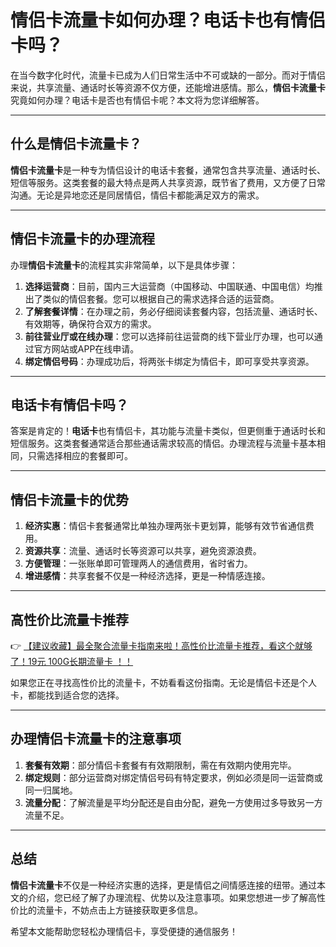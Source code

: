 # 情侣卡流量卡如何办理？电话卡也有情侣卡吗？

在当今数字化时代，流量卡已成为人们日常生活中不可或缺的一部分。而对于情侣来说，共享流量、通话时长等资源不仅方便，还能增进感情。那么，**情侣卡流量卡**究竟如何办理？电话卡是否也有情侣卡呢？本文将为您详细解答。

---

## 什么是情侣卡流量卡？

**情侣卡流量卡**是一种专为情侣设计的电话卡套餐，通常包含共享流量、通话时长、短信等服务。这类套餐的最大特点是两人共享资源，既节省了费用，又方便了日常沟通。无论是异地恋还是同居情侣，情侣卡都能满足双方的需求。

---

## 情侣卡流量卡的办理流程

办理**情侣卡流量卡**的流程其实非常简单，以下是具体步骤：

1. **选择运营商**：目前，国内三大运营商（中国移动、中国联通、中国电信）均推出了类似的情侣套餐。您可以根据自己的需求选择合适的运营商。
2. **了解套餐详情**：在办理之前，务必仔细阅读套餐内容，包括流量、通话时长、有效期等，确保符合双方的需求。
3. **前往营业厅或在线办理**：您可以选择前往运营商的线下营业厅办理，也可以通过官方网站或APP在线申请。
4. **绑定情侣号码**：办理成功后，将两张卡绑定为情侣卡，即可享受共享资源。

---

## 电话卡有情侣卡吗？

答案是肯定的！**电话卡**也有情侣卡，其功能与流量卡类似，但更侧重于通话时长和短信服务。这类套餐通常适合那些通话需求较高的情侣。办理流程与流量卡基本相同，只需选择相应的套餐即可。

---

## 情侣卡流量卡的优势

1. **经济实惠**：情侣卡套餐通常比单独办理两张卡更划算，能够有效节省通信费用。
2. **资源共享**：流量、通话时长等资源可以共享，避免资源浪费。
3. **方便管理**：一张账单即可管理两人的通信费用，省时省力。
4. **增进感情**：共享套餐不仅是一种经济选择，更是一种情感连接。

---

## 高性价比流量卡推荐

👉 [【建议收藏】最全聚合流量卡指南来啦！高性价比流量卡推荐，看这个就够了！19元 100G长期流量卡 ！！](https://bit.ly/Liuliangka)

如果您正在寻找高性价比的流量卡，不妨看看这份指南。无论是情侣卡还是个人卡，都能找到适合您的选择。

---

## 办理情侣卡流量卡的注意事项

1. **套餐有效期**：部分情侣卡套餐有有效期限制，需在有效期内使用完毕。
2. **绑定规则**：部分运营商对绑定情侣号码有特定要求，例如必须是同一运营商或同一归属地。
3. **流量分配**：了解流量是平均分配还是自由分配，避免一方使用过多导致另一方流量不足。

---

## 总结

**情侣卡流量卡**不仅是一种经济实惠的选择，更是情侣之间情感连接的纽带。通过本文的介绍，您已经了解了办理流程、优势以及注意事项。如果您想进一步了解高性价比的流量卡，不妨点击上方链接获取更多信息。

希望本文能帮助您轻松办理情侣卡，享受便捷的通信服务！